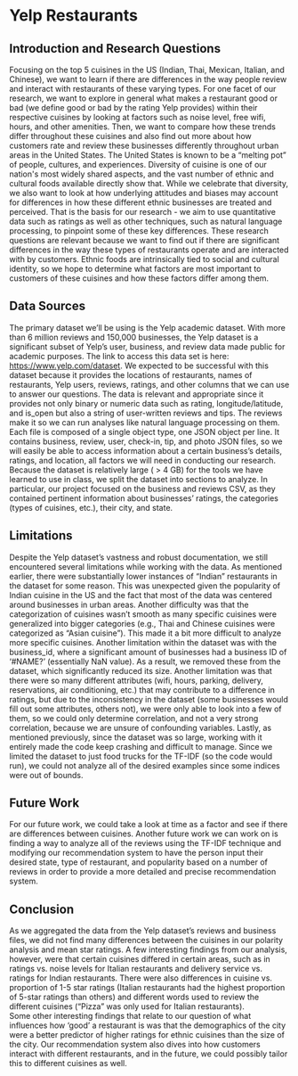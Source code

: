 # Yelp Restaurants



## Introduction and Research Questions 
Focusing on the top 5 cuisines in the US (Indian, Thai, Mexican, Italian, and Chinese), we want to learn if there are differences in the way people review and interact with restaurants of these varying types. For one facet of our research, we want to explore in general what makes a restaurant good or bad (we define good or bad by the rating Yelp provides) within their respective cuisines by looking at factors such as noise level, free wifi, hours, and other amenities. Then, we want to compare how these trends differ throughout these cuisines and also find out more about how customers rate and review these businesses differently throughout urban areas in the United States. The United States is known to be a “melting pot” of people, cultures, and experiences. Diversity of cuisine is one of our nation's most widely shared aspects, and the vast number of ethnic and cultural foods available directly show that. While we celebrate that diversity, we also want to look at how underlying attitudes and biases may account for differences in how these different ethnic businesses are treated and perceived. That is the basis for our research - we aim to use quantitative data such as ratings as well as other techniques, such as natural language processing, to pinpoint some of these key differences. These research questions are relevant because we want to find out if there are significant differences in the way these types of restaurants operate and are interacted with by customers. Ethnic foods are intrinsically tied to social and cultural identity, so we hope to determine what factors are most important to customers of these cuisines and how these factors differ among them. 

## Data Sources 
The primary dataset we’ll be using is the Yelp academic dataset. With more than 6 million reviews and 150,000 businesses, the Yelp dataset is a significant subset of Yelp’s user, business, and review data made public for academic purposes. The link to access this data set is here: https://www.yelp.com/dataset. We expected to be successful with this dataset because it provides the locations of restaurants, names of restaurants, Yelp users, reviews, ratings, and other columns that we can use to answer our questions. The data is relevant and appropriate since it provides not only binary or numeric data such as rating, longitude/latitude, and is_open but also a string of user-written reviews and tips. The reviews make it so we can run analyses like natural language processing on them. Each file is composed of a single object type, one JSON object per line. It contains business, review, user, check-in, tip, and photo JSON files, so we will easily be able to access information about a certain business’s details, ratings, and location, all factors we will need in conducting our research. Because the dataset is relatively large ( > 4 GB) for the tools we have learned to use in class, we split the dataset into sections to analyze. In particular, our project focused on the business and reviews CSV, as they contained pertinent information about businesses’ ratings, the categories (types of cuisines, etc.), their city, and state. 

## Limitations
Despite the Yelp dataset’s vastness and robust documentation, we still encountered several limitations while working with the data. As mentioned earlier, there were substantially lower instances of “Indian” restaurants in the dataset for some reason. This was unexpected given the popularity of Indian cuisine in the US and the fact that most of the data was centered around businesses in urban areas. 
Another difficulty was that the categorization of cuisines wasn’t smooth as many specific cuisines were generalized into bigger categories (e.g., Thai and Chinese cuisines were categorized as “Asian cuisine”). This made it a bit more difficult to analyze more specific cuisines. Another limitation within the dataset was with the business_id, where a significant amount of businesses had a business ID of ‘#NAME?’ (essentially NaN value). As a result, we removed these from the dataset, which significantly reduced its size. 
Another limitation was that there were so many different attributes (wifi, hours, parking, delivery, reservations, air conditioning, etc.) that may contribute to a difference in ratings, but due to the inconsistency in the dataset (some businesses would fill out some attributes, others not), we were only able to look into a few of them, so we could only determine correlation, and not a very strong correlation, because we are unsure of confounding variables. 
Lastly, as mentioned previously, since the dataset was so large, working with it entirely made the code keep crashing and difficult to manage. Since we limited the dataset to just food trucks for the TF-IDF (so the code would run), we could not analyze all of the desired examples since some indices were out of bounds. 


## Future Work
For our future work, we could take a look at time as a factor and see if there are differences between cuisines. Another future work we can work on is finding a way to analyze all of the reviews using the TF-IDF technique and modifying our recommendation system to have the person input their desired state, type of restaurant, and popularity based on a number of reviews in order to provide a more detailed and precise recommendation system.

## Conclusion
As we aggregated the data from the Yelp dataset’s reviews and business files, we did not find many differences between the cuisines in our polarity analysis and mean star ratings. A few interesting findings from our analysis, however, were that certain cuisines differed in certain areas, such as in ratings vs. noise levels for Italian restaurants and delivery service vs. ratings for Indian restaurants. There were also differences in cuisine vs. proportion of 1-5 star ratings (Italian restaurants had the highest proportion of 5-star ratings than others) and different words used to review the different cuisines (“Pizza” was only used for Italian restaurants).  
Some other interesting findings that relate to our question of what influences how ‘good’ a restaurant is was that the demographics of the city were a better predictor of higher ratings for ethnic cuisines than the size of the city. Our recommendation system also dives into how customers interact with different restaurants, and in the future, we could possibly tailor this to different cuisines as well.

